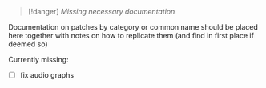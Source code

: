 > [!danger] *Missing necessary documentation*

Documentation on patches by category or common name should be placed here together with notes on how to replicate them (and find in first place if deemed so)

Currently missing:
- [ ] fix audio graphs
